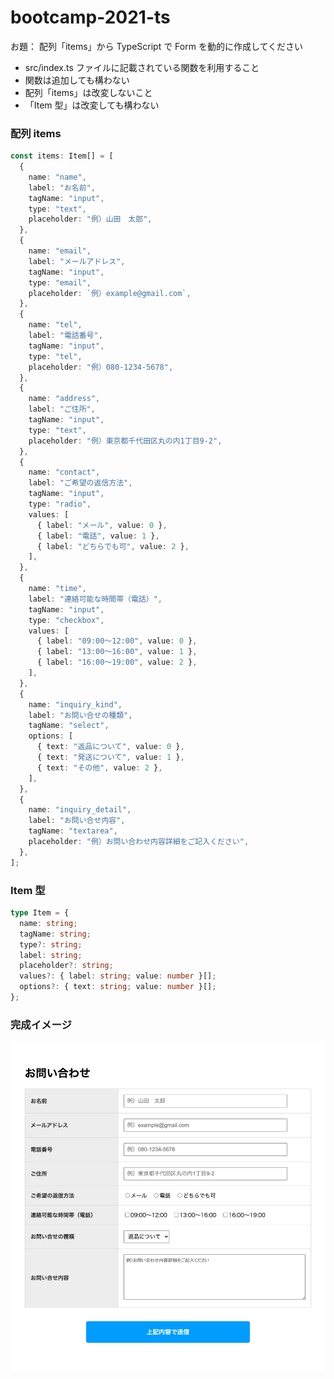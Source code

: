 # bootcamp-2021-ts

お題： 配列「items」から TypeScript で Form を動的に作成してください

- src/index.ts ファイルに記載されている関数を利用すること
- 関数は追加しても構わない
- 配列「items」は改変しないこと
- 「Item 型」は改変しても構わない

### 配列 items

```typescript
const items: Item[] = [
  {
    name: "name",
    label: "お名前",
    tagName: "input",
    type: "text",
    placeholder: "例）山田　太郎",
  },
  {
    name: "email",
    label: "メールアドレス",
    tagName: "input",
    type: "email",
    placeholder: `例）example@gmail.com`,
  },
  {
    name: "tel",
    label: "電話番号",
    tagName: "input",
    type: "tel",
    placeholder: "例）080-1234-5678",
  },
  {
    name: "address",
    label: "ご住所",
    tagName: "input",
    type: "text",
    placeholder: "例）東京都千代田区丸の内1丁目9-2",
  },
  {
    name: "contact",
    label: "ご希望の返信方法",
    tagName: "input",
    type: "radio",
    values: [
      { label: "メール", value: 0 },
      { label: "電話", value: 1 },
      { label: "どちらでも可", value: 2 },
    ],
  },
  {
    name: "time",
    label: "連絡可能な時間帯（電話）",
    tagName: "input",
    type: "checkbox",
    values: [
      { label: "09:00〜12:00", value: 0 },
      { label: "13:00〜16:00", value: 1 },
      { label: "16:00〜19:00", value: 2 },
    ],
  },
  {
    name: "inquiry_kind",
    label: "お問い合せの種類",
    tagName: "select",
    options: [
      { text: "返品について", value: 0 },
      { text: "発送について", value: 1 },
      { text: "その他", value: 2 },
    ],
  },
  {
    name: "inquiry_detail",
    label: "お問い合せ内容",
    tagName: "textarea",
    placeholder: "例）お問い合わせ内容詳細をご記入ください",
  },
];
```

### Item 型

```typescript
type Item = {
  name: string;
  tagName: string;
  type?: string;
  label: string;
  placeholder?: string;
  values?: { label: string; value: number }[];
  options?: { text: string; value: number }[];
};
```

### 完成イメージ

<img src="./image.png" width="924" alt="完成イメージ" />

